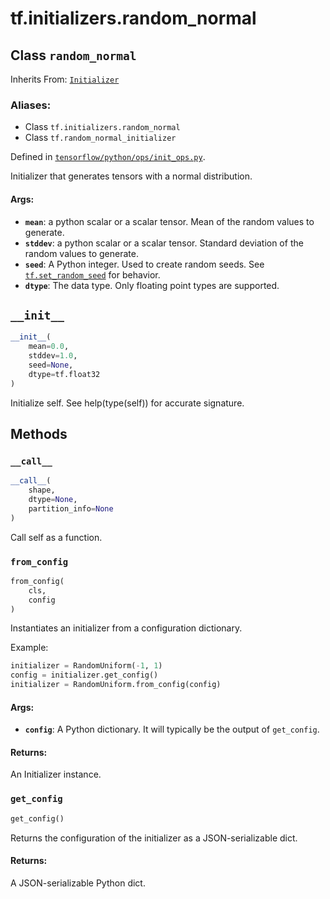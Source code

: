 <div itemscope itemtype="http://developers.google.com/ReferenceObject">
<meta itemprop="name" content="tf.initializers.random_normal" />
<meta itemprop="path" content="Stable" />
<meta itemprop="property" content="__call__"/>
<meta itemprop="property" content="__init__"/>
<meta itemprop="property" content="from_config"/>
<meta itemprop="property" content="get_config"/>
</div>

# tf.initializers.random_normal

## Class `random_normal`

Inherits From: [`Initializer`](../../tf/keras/initializers/Initializer.md)

### Aliases:

* Class `tf.initializers.random_normal`
* Class `tf.random_normal_initializer`



Defined in [`tensorflow/python/ops/init_ops.py`](/code/stable/tensorflow/python/ops/init_ops.py).

Initializer that generates tensors with a normal distribution.

#### Args:

* <b>`mean`</b>: a python scalar or a scalar tensor. Mean of the random values
    to generate.
* <b>`stddev`</b>: a python scalar or a scalar tensor. Standard deviation of the
    random values to generate.
* <b>`seed`</b>: A Python integer. Used to create random seeds. See
    <a href="../../tf/random/set_random_seed.md"><code>tf.set_random_seed</code></a>
    for behavior.
* <b>`dtype`</b>: The data type. Only floating point types are supported.

<h2 id="__init__"><code>__init__</code></h2>

``` python
__init__(
    mean=0.0,
    stddev=1.0,
    seed=None,
    dtype=tf.float32
)
```

Initialize self.  See help(type(self)) for accurate signature.



## Methods

<h3 id="__call__"><code>__call__</code></h3>

``` python
__call__(
    shape,
    dtype=None,
    partition_info=None
)
```

Call self as a function.

<h3 id="from_config"><code>from_config</code></h3>

``` python
from_config(
    cls,
    config
)
```

Instantiates an initializer from a configuration dictionary.

Example:

```python
initializer = RandomUniform(-1, 1)
config = initializer.get_config()
initializer = RandomUniform.from_config(config)
```

#### Args:

* <b>`config`</b>: A Python dictionary.
    It will typically be the output of `get_config`.


#### Returns:

An Initializer instance.

<h3 id="get_config"><code>get_config</code></h3>

``` python
get_config()
```

Returns the configuration of the initializer as a JSON-serializable dict.

#### Returns:

A JSON-serializable Python dict.




